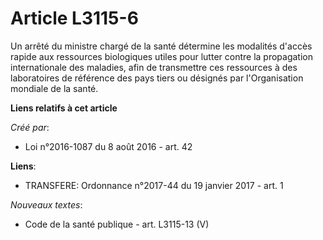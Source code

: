 # Article L3115-6

Un arrêté du ministre chargé de la santé détermine les modalités d'accès rapide aux ressources biologiques utiles pour lutter
contre la propagation internationale des maladies, afin de transmettre ces ressources à des laboratoires de référence des
pays tiers ou désignés par l'Organisation mondiale de la santé.

**Liens relatifs à cet article**

_Créé par_:

  - Loi n°2016-1087 du 8 août 2016 - art. 42

**Liens**:

  - TRANSFERE: Ordonnance n°2017-44 du 19 janvier 2017 - art. 1

_Nouveaux textes_:

  - Code de la santé publique - art. L3115-13 (V)

